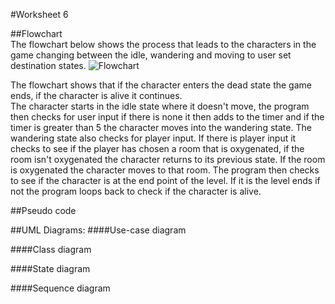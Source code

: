 #Worksheet 6

##Flowchart  
The flowchart below shows the process that leads to the characters in the game changing between the idle, wandering and moving to user set destination states.
![Flowchart](https://raw.githubusercontent.com/MaddieK19/comp110-coding-task-2/master/Worksheet%206/WS6%20-%20Flowchart.png)

The flowchart shows that if the character enters the dead state the game ends, if the character is alive it continues.  
The character starts in the idle state where it doesn't move, the program then checks for user input if there is none it then adds to the timer and if the timer is greater than 5 the character moves into the wandering state. The wandering state also checks for player input. If there is player input it checks to see if the player has chosen a room that is oxygenated, if the room isn't oxygenated the character returns to its previous state. If the room is oxygenated the character moves to that room. The program then checks to see if the character is at the end point of the level. If it is the level ends if not the program loops back to check if the character is alive. 

##Pseudo code

##UML Diagrams: 
####Use-case diagram

####Class diagram

####State diagram

####Sequence diagram
